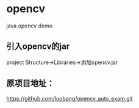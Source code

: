 # opencv
java opencv demo

## 引入opencv的jar
project Structure->Libraries->添加opencv.jar

## 原项目地址：
https://github.com/luobang/opencv_auto_exam.git